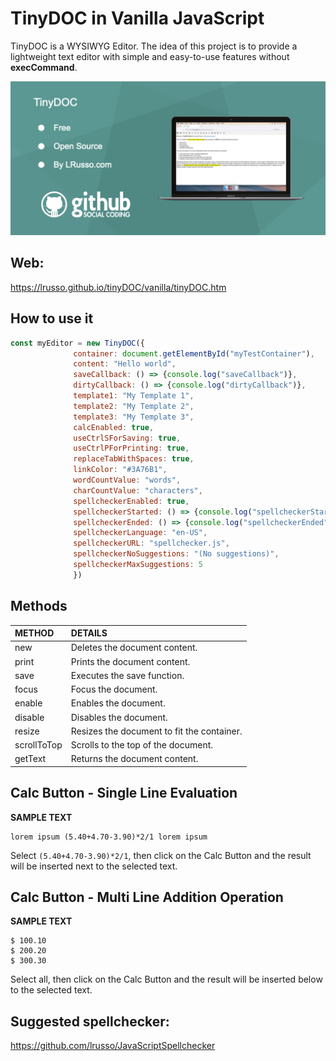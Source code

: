 # TinyDOC in Vanilla JavaScript

TinyDOC is a WYSIWYG Editor. The idea of this project is to provide a lightweight text editor with simple and easy-to-use features without **execCommand**.

![alt screenshot](https://github.com/lrusso/tinyDOC/blob/main/tinyDOC.png)

## Web:

https://lrusso.github.io/tinyDOC/vanilla/tinyDOC.htm

## How to use it

```javascript
const myEditor = new TinyDOC({
              container: document.getElementById("myTestContainer"), 
              content: "Hello world",
              saveCallback: () => {console.log("saveCallback")},
              dirtyCallback: () => {console.log("dirtyCallback")},
              template1: "My Template 1",
              template2: "My Template 2",
              template3: "My Template 3",
              calcEnabled: true,
              useCtrlSForSaving: true,
              useCtrlPForPrinting: true,
              replaceTabWithSpaces: true,
              linkColor: "#3A76B1",
              wordCountValue: "words",
              charCountValue: "characters",
              spellcheckerEnabled: true,
              spellcheckerStarted: () => {console.log("spellcheckerStarted")},
              spellcheckerEnded: () => {console.log("spellcheckerEnded")},
              spellcheckerLanguage: "en-US",
              spellcheckerURL: "spellchecker.js",
              spellcheckerNoSuggestions: "(No suggestions)",
              spellcheckerMaxSuggestions: 5
              })
```

## Methods

| METHOD | DETAILS |
| :---------------| :----- |
| new | Deletes the document content. | 
| print | Prints the document content. |
| save | Executes the save function. |
| focus | Focus the document. |
| enable | Enables the document. |
| disable | Disables the document. |
| resize | Resizes the document to fit the container. |
| scrollToTop | Scrolls to the top of the document. |
| getText | Returns the document content. |

## Calc Button - Single Line Evaluation

**SAMPLE TEXT**

```
lorem ipsum (5.40+4.70-3.90)*2/1 lorem ipsum
```

Select ```(5.40+4.70-3.90)*2/1```, then click on the Calc Button and the result will be inserted next to the selected text.

## Calc Button - Multi Line Addition Operation

**SAMPLE TEXT**

```
$ 100.10
$ 200.20
$ 300.30
```

Select all, then click on the Calc Button and the result will be inserted below to the selected text.

## Suggested spellchecker:

https://github.com/lrusso/JavaScriptSpellchecker
